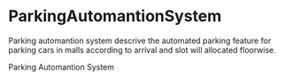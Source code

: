 ParkingAutomantionSystem
========================

Parking automantion system descrive the automated parking feature for parking cars in malls according to arrival
and slot will allocated floorwise.

Parking Automantion System
